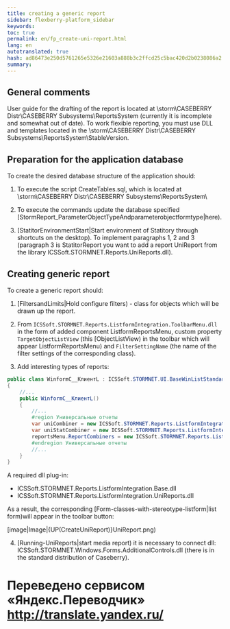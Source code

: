 ```yaml
--- 
title: creating a generic report 
sidebar: flexberry-platform_sidebar 
keywords: 
toc: true 
permalink: en/fp_create-uni-report.html 
lang: en 
autotranslated: true 
hash: ad86473e250d5761265e5326e21603a888b3c2ffcd25c5bac420d2b0238086a2 
summary: 
--- 
```


## General comments 

User guide for the drafting of the report is located at \\storm\CASEBERRY Distr\CASEBERRY Subsystems\ReportsSystem (currently it is incomplete and somewhat out of date). 
To work flexible reporting, you must use DLL and templates located in the \\storm\CASEBERRY Distr\CASEBERRY Subsystems\ReportsSystem\StableVersion. 

## Preparation for the application database 

To create the desired database structure of the application should: 

1. To execute the script CreateTables.sql, which is located at \\storm\CASEBERRY Distr\CASEBERRY Subsystems\ReportsSystem\ 

2. To execute the commands update the database specified [StormReport_ParameterObjectTypeAndparameterobjectformtype|here). 

3. [StatitorEnvironmentStart|Start environment of Statitory through shortcuts on the desktop). To implement paragraphs 1, 2 and 3 (paragraph 3 is StatitorReport you want to add a report UniReport from the library ICSSoft.STORMNET.Reports.UniReports.dll). 


## Creating generic report 

To create a generic report should: 

1. [FiltersandLimits|Hold configure filters) - class for objects which will be drawn up the report. 

2. From `ICSSoft.STORMNET.Reports.ListformIntegration.ToolbarMenu.dll` in the form of added component ListformReportsMenu, custom property `TargetObjectListView` (this [ObjectListView) in the toolbar which will appear ListformReportsMenu) and `FilterSettingName` (the name of the filter settings of the corresponding class). 

3. Add interesting types of reports: 
``` csharp
public class WinformC__КлиентL : ICSSoft.STORMNET.UI.BaseWinListStandard, IIS.TryFilter.DPDIC__КлиентL
{
	//... 
	public WinformC__КлиентL()
	{
		//... 
		#region Универсальные отчеты
		var uniCombiner = new ICSSoft.STORMNET.Reports.ListformIntegration.UniReports.UniListReportCombiner { ReportsTitle = A "universal records" };
		var uniStatCombiner = new ICSSoft.STORMNET.Reports.ListformIntegration.UniReports.UniStatListReportCombiner { ReportsTitle = "Statistical reports" };
		reportsMenu.ReportCombiners = new ICSSoft.STORMNET.Reports.ListformIntegration.Base.IListReportCombiner[) { uniCombiner, uniStatCombiner };
		#endregion Универсальные отчеты
		//... 
	}	
}
``` 
A required dll plug-in: 
* ICSSoft.STORMNET.Reports.ListformIntegration.Base.dll 
* ICSSoft.STORMNET.Reports.ListformIntegration.UniReports.dll 

As a result, the corresponding [Form-classes-with-stereotype-listform|list form)will appear in the toolbar button: 

[image|Image|{UP(CreateUniReport)}UniReport.png) 

4. [Running-UniReports|start media report) it is necessary to connect dll: ICSSoft.STORMNET.Windows.Forms.AdditionalControls.dll (there is in the standard distribution of Caseberry). 













 # Переведено сервисом «Яндекс.Переводчик» http://translate.yandex.ru/